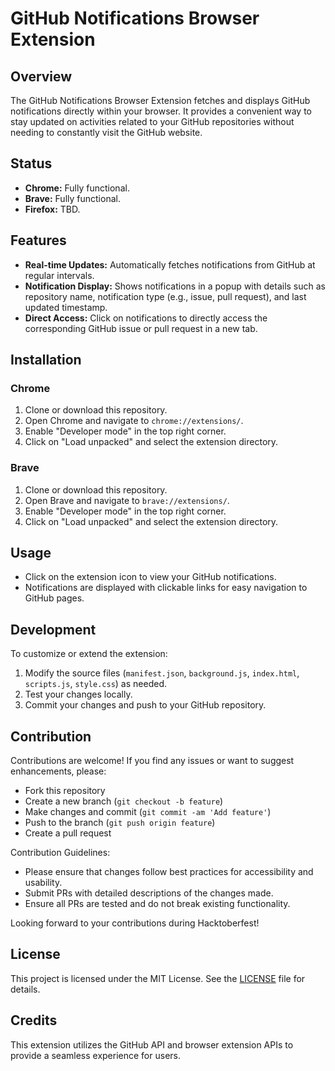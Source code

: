 # GitHub Notifications Browser Extension

## Overview

The GitHub Notifications Browser Extension fetches and displays GitHub notifications directly within your browser. It provides a convenient way to stay updated on activities related to your GitHub repositories without needing to constantly visit the GitHub website.

## Status

- **Chrome:** Fully functional.
- **Brave:** Fully functional.
- **Firefox:** TBD.

## Features

- **Real-time Updates:** Automatically fetches notifications from GitHub at regular intervals.
- **Notification Display:** Shows notifications in a popup with details such as repository name, notification type (e.g., issue, pull request), and last updated timestamp.
- **Direct Access:** Click on notifications to directly access the corresponding GitHub issue or pull request in a new tab.

## Installation

### Chrome

1. Clone or download this repository.
2. Open Chrome and navigate to `chrome://extensions/`.
3. Enable "Developer mode" in the top right corner.
4. Click on "Load unpacked" and select the extension directory.

### Brave

1. Clone or download this repository.
2. Open Brave and navigate to `brave://extensions/`.
3. Enable "Developer mode" in the top right corner.
4. Click on "Load unpacked" and select the extension directory.

## Usage

- Click on the extension icon to view your GitHub notifications.
- Notifications are displayed with clickable links for easy navigation to GitHub pages.

## Development

To customize or extend the extension:

1. Modify the source files (`manifest.json`, `background.js`, `index.html`, `scripts.js`, `style.css`) as needed.
2. Test your changes locally.
3. Commit your changes and push to your GitHub repository.

## Contribution

Contributions are welcome! If you find any issues or want to suggest enhancements, please:
- Fork this repository
- Create a new branch (`git checkout -b feature`)
- Make changes and commit (`git commit -am 'Add feature'`)
- Push to the branch (`git push origin feature`)
- Create a pull request

Contribution Guidelines:

- Please ensure that changes follow best practices for accessibility and usability.
- Submit PRs with detailed descriptions of the changes made.
- Ensure all PRs are tested and do not break existing functionality.

Looking forward to your contributions during Hacktoberfest!

## License

This project is licensed under the MIT License. See the [LICENSE](LICENSE) file for details.

## Credits

This extension utilizes the GitHub API and browser extension APIs to provide a seamless experience for users.
